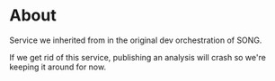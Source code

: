 # About

Service we inherited from in the original dev orchestration of SONG.

If we get rid of this service, publishing an analysis will crash so we're keeping it around for now.